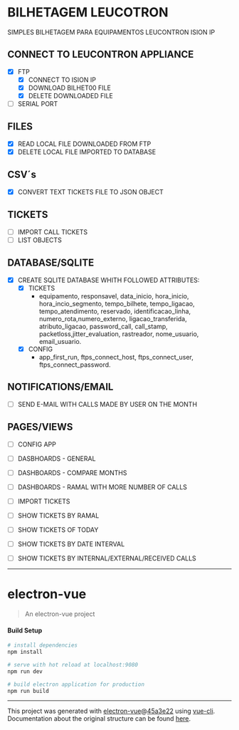 # BILHETAGEM LEUCOTRON

SIMPLES BILHETAGEM PARA EQUIPAMENTOS LEUCONTRON ISION IP

## CONNECT TO LEUCONTRON APPLIANCE 
  + [X] FTP
    + [X] CONNECT TO ISION IP
    + [X] DOWNLOAD BILHET00 FILE
    + [X] DELETE DOWNLOADED FILE
  + [ ] SERIAL PORT

## FILES

* [X] READ LOCAL FILE DOWNLOADED FROM FTP
* [X] DELETE LOCAL FILE IMPORTED TO DATABASE

## CSV´s

* [X] CONVERT TEXT TICKETS FILE TO JSON OBJECT

## TICKETS

* [ ] IMPORT CALL TICKETS 
* [ ] LIST OBJECTS

## DATABASE/SQLITE

* [X] CREATE SQLITE DATABASE WHITH FOLLOWED ATTRIBUTES:
  + [x] TICKETS
    - equipamento, responsavel, data_inicio, hora_inicio, hora_incio_segmento, tempo_bilhete, tempo_ligacao, tempo_atendimento, reservado, identificacao_linha, numero_rota,numero_externo, ligacao_transferida, atributo_ligacao, password_call, call_stamp, packetloss,jitter_evaluation, rastreador, nome_usuario, email_usuario.
  + [x] CONFIG
    - app_first_run, ftps_connect_host, ftps_connect_user, ftps_connect_password.
## NOTIFICATIONS/EMAIL
  + [ ] SEND E-MAIL WITH CALLS MADE BY USER ON THE MONTH

## PAGES/VIEWS

* [ ] CONFIG APP
* [ ] DASBHOARDS - GENERAL
* [ ] DASHBOARDS - COMPARE MONTHS
* [ ] DASHBOARDS - RAMAL WITH MORE NUMBER OF CALLS
* [ ] IMPORT TICKETS
* [ ] SHOW TICKETS BY RAMAL
* [ ] SHOW TICKETS OF TODAY
* [ ] SHOW TICKETS BY DATE INTERVAL
* [ ] SHOW TICKETS BY INTERNAL/EXTERNAL/RECEIVED CALLS


---



# electron-vue

> An electron-vue project

#### Build Setup

``` bash
# install dependencies
npm install

# serve with hot reload at localhost:9080
npm run dev

# build electron application for production
npm run build


```

---

This project was generated with [electron-vue](https://github.com/SimulatedGREG/electron-vue)@[45a3e22](https://github.com/SimulatedGREG/electron-vue/tree/45a3e224e7bb8fc71909021ccfdcfec0f461f634) using [vue-cli](https://github.com/vuejs/vue-cli). Documentation about the original structure can be found [here](https://simulatedgreg.gitbooks.io/electron-vue/content/index.html).
